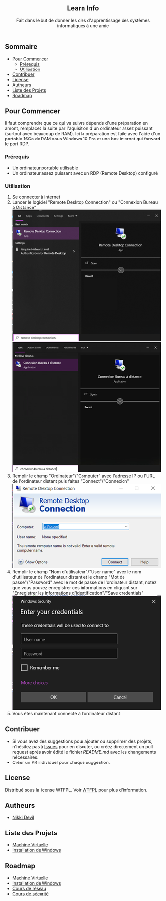 <br/>
<p align="center">
  <h2 align="center">Learn Info</h2>
  <p align="center">
    Fait dans le but de donner les clés d'apprentissage des systèmes informatiques à une amie
    <br/>
    <br/>
  </p>
</p>

## Sommaire

* [Pour Commencer](#Pour-Commencer)
  * [Prérequis](#Prérequis)
  * [Utilisation](#Utilisation)
* [Contribuer](#Contribuer)
* [License](#License)
* [Autheurs](#Autheurs)
* [Liste des Projets](#Liste-des-Projets)
* [Roadmap](#Roadmap)

## Pour Commencer

Il faut comprendre que ce qui va suivre dépends d'une préparation en amont, remplacez la suite par l'aquisition d'un ordinateur assez puissant (surtout avec beaucoup de RAM). Ici la préparation est faite avec l'aide d'un portable 16Go de RAM sous Windows 10 Pro et une box internet qui forward le port RDP.

### Prérequis

* Un ordinateur portable utilisable
* Un ordinateur assez puissant avec un RDP (Remote Desktop) configuré

### Utilisation

1. Se connecter à internet
2. Lancer le logiciel "Remote Desktop Connection" ou "Connexion Bureau à Distance"
</br>![Remote Desktop Connection en](https://github.com/Nikki-Devil/LearnInfo/blob/main/Img/RDP_en.png?raw=true)
</br>![Connexion Bureau à Distance fr](https://github.com/Nikki-Devil/LearnInfo/blob/main/Img/RDP_fr.png?raw=true)
3. Remplir le champ "Ordinateur"/"Computer" avec l'adresse IP ou l'URL de l'ordinateur distant puis faites "Connect"/"Connexion"
</br>![Remote Desktop Connection connect](https://github.com/Nikki-Devil/LearnInfo/blob/main/Img/RDP_connect.png?raw=true)
4. Remplir le champ "Nom d'utilisateur"/"User name" avec le nom d'utilisateur de l'ordinateur distant et le champ "Mot de passe"/"Password" avec le mot de passe de l'ordinateur distant, notez que vous pouvez enregistrer ces informations en cliquant sur "Enregistrer les informations d'identification"/"Save credentials"
</br>![Connexion Bureau à Distance cred](https://github.com/Nikki-Devil/LearnInfo/blob/main/Img/RDP_cred.png?raw=true)
5. Vous êtes maintenant connecté à l'ordinateur distant

## Contribuer

* Si vous avez des suggestions pour ajouter ou supprimer des projets, n'hésitez pas à [Issues](https://github.com/Nikki-Devil/LearnInfo/issues) pour en discuter, ou créez directement un pull request après avoir édité le fichier *README.md* avec les changements nécessaires.
* Créer un PR individuel pour chaque suggestion.

## License

Distribué sous la license WTFPL. Voir [WTFPL](http://www.wtfpl.net/about/) pour plus d'information.

## Autheurs

* [Nikki Devil](https://github.com/Nikki-Devil/)

## Liste des Projets

* [Machine Virtuelle](/MachineVirtuelle/README.md)
* [Installation de Windows](/Windows/README.md)

## Roadmap

* [Machine Virtuelle](/MachineVirtuelle/README.md)
* [Installation de Windows](/Windows/README.md)
* [Cours de réseau](/Reseau/README.md)
* [Cours de sécurité](/Securite/README.md)
